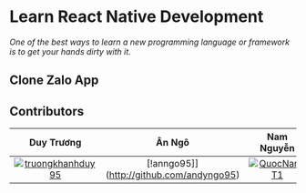 # Learn React Native Development

_One of the best ways to learn a new programming language or framework is to get your hands dirty with it._

## Clone Zalo App


## Contributors
|                  Duy Trương                     |            Ân Ngô                     |           Nam Nguyễn                |
| :---------------------------------------------: | :-----------------------------------: | :---------------------------------: |
| [![truongkhanhduy95]](http://github.com/truongkhanhduy95) | [!anngo95]](http://github.com/andyngo95) | [![QuocNamIT1]](http://github.com/QuocNamIT1) |


[truongkhanhduy95]: https://avatars1.githubusercontent.com/u/17457150?s=400&v=4
[anngo95]: https://avatars1.githubusercontent.com/u/34905850?s=400&v=4
[QuocNamIT1]: https://avatars2.githubusercontent.com/u/12660825?s=400&v=4
